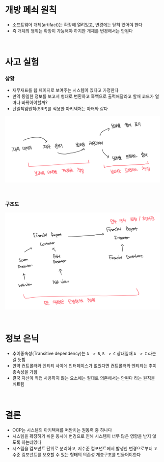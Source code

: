 # 개방 폐쇠 원칙

- 소프트웨어 개체(artifact)는 확장에 열려있고, 변경에는 닫혀 있어야 한다
- 즉 개체의 행위는 확장이 가능해야 하지만 개체를 변경해서는 안된다

<br>

# 사고 실험

### 상황

- 재무재표를 웹 페이지로 보여주는 시스템이 있다고 가정한다
- 만약 동일한 정보를 보고서 형태로 변환하고 흑백으로 출력해달라고 할때 코드가 얼마나 바뀌어야할까?
- 단일책임원칙(SRP)를 적용한 아키텍쳐는 아래와 같다

![alt text](image.png)

<br>

### 구조도

![alt text](image-1.png)

<br>

# 정보 은닉

- 추이종속성(Transitive dependency)는 `A -> B`, `B -> C` 상태일때 `A -> C` 라는걸 뜻함
- 만약 컨트롤러와 엔티티 사이에 인터페이스가 없었다면 컨트롤러와 엔티티는 추이종속성을 가짐
- 결국 자신이 직접 사용하지 않는 요소에는 절대로 의존해서는 안된다 라는 원칙을 깨트림

<br>

# 결론

- OCP는 시스템의 아키텍쳐를 떠받치는 원동력 중 하나다
- 시스템을 확장하기 쉬운 동시에 변경으로 인해 시스템이 너무 많은 영향을 받지 않도록 하는데있다
- 시스템을 컴포넌트 단위로 분리하고, 저수준 컴포넌트에서 발생한 변경으로부터 고수준 컴포넌트를 보호할 수 있는 형태의 의존성 계층구조를 만들어야한다
